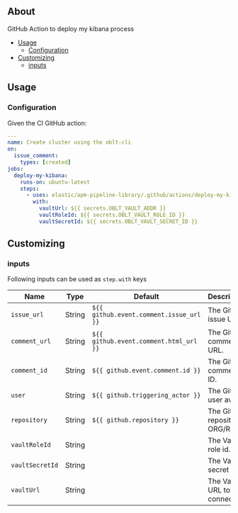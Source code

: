 ## About

GitHub Action to deploy my kibana process

* [Usage](#usage)
  * [Configuration](#configuration)
* [Customizing](#customizing)
  * [inputs](#inputs)

## Usage

### Configuration

Given the CI GitHub action:

```yaml
---
name: Create cluster using the oblt-cli
on:
  issue_comment:
    types: [created]
jobs:
  deploy-my-kibana:
    runs-on: ubuntu-latest
    steps:
      - uses: elastic/apm-pipeline-library/.github/actions/deploy-my-kibana@current
        with:
          vaultUrl: ${{ secrets.OBLT_VAULT_ADDR }}
          vaultRoleId: ${{ secrets.OBLT_VAULT_ROLE_ID }}
          vaultSecretId: ${{ secrets.OBLT_VAULT_SECRET_ID }}
```

## Customizing

### inputs

Following inputs can be used as `step.with` keys

| Name              | Type    | Default                                | Description                        |
|-------------------|---------|----------------------------------------|------------------------------------|
| `issue_url`       | String  | `${{ github.event.comment.issue_url }}`| The GitHub issue URL.  |
| `comment_url`     | String  | `${{ github.event.comment.html_url }}` | The GitHub comment URL.  |
| `comment_id`      | String  | `${{ github.event.comment.id }}`       | The GitHub comment ID.  |
| `user`            | String  | `${{ github.triggering_actor }}`       | The GitHub user avatar           |
| `repository`      | String  | `${{ github.repository }}`             | The GitHub repository, ORG/REPO. |
| `vaultRoleId`     | String  |                                        | The Vault role id. |
| `vaultSecretId`   | String  |                                        | The Vault secret id. |
| `vaultUrl`        | String  |                                        | The Vault URL to connect to. |
